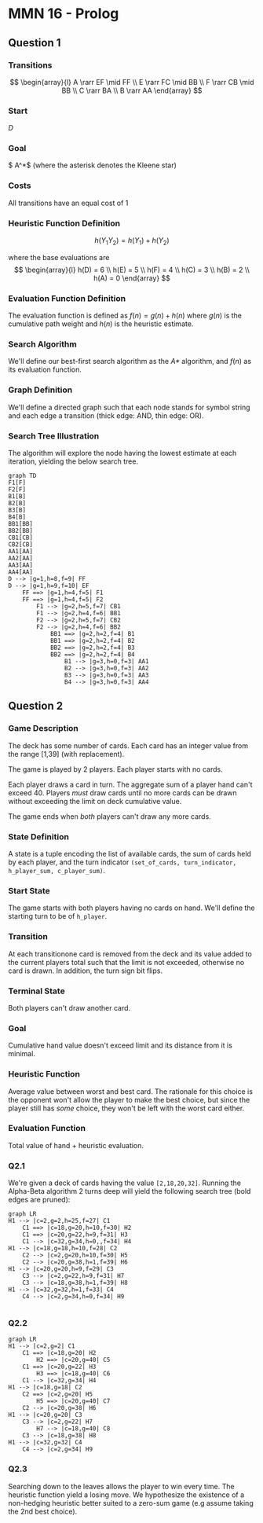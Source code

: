 # MMN 16 - Prolog



## Question 1

### Transitions

$$
\begin{array}{l}
A \rarr EF \mid FF \\
E \rarr FC \mid BB \\
F \rarr CB \mid BB \\
C \rarr BA \\
B \rarr AA
\end{array}
$$

### Start

$D​$

### Goal

$ A^*$ (where the asterisk denotes the Kleene star)

### Costs

All transitions have an equal cost of 1

### Heuristic Function Definition

$$
h(Y_1 Y_2) = h(Y_1) + h(Y_2) 
$$

where the base evaluations are
$$
\begin{array}{l}
h(D) = 6 \\
h(E) = 5 \\
h(F) = 4 \\
h(C) = 3 \\
h(B) = 2 \\
h(A) = 0
\end{array}
$$

### Evaluation Function Definition

The evaluation function is defined as $f(n) = g(n) + h(n)$ where $g(n)$ is the cumulative path weight and $h(n)$ is the heuristic estimate. 

### Search Algorithm

We'll define our best-first search algorithm as the _A*_ algorithm, and $f(n)$ as its evaluation function. 

### Graph Definition

We'll define a directed graph such that each node stands for symbol string and each edge a transition (thick edge: AND, thin edge: OR).

### Search Tree Illustration

The algorithm will explore the node having the lowest estimate at each iteration, yielding the below search tree. 

```mermaid
graph TD
F1[F]
F2[F] 
B1[B]
B2[B]
B3[B]
B4[B]
BB1[BB]
BB2[BB]
CB1[CB]
CB2[CB]
AA1[AA]
AA2[AA]
AA3[AA]
AA4[AA]
D --> |g=1,h=8,f=9| FF
D --> |g=1,h=9,f=10| EF
	FF ==> |g=1,h=4,f=5| F1
	FF ==> |g=1,h=4,f=5| F2
		F1 --> |g=2,h=5,f=7| CB1
		F1 --> |g=2,h=4,f=6| BB1
		F2 --> |g=2,h=5,f=7| CB2
		F2 --> |g=2,h=4,f=6| BB2
			BB1 ==> |g=2,h=2,f=4| B1
			BB1 ==> |g=2,h=2,f=4| B2
			BB2 ==> |g=2,h=2,f=4| B3
			BB2 ==> |g=2,h=2,f=4| B4
				B1 --> |g=3,h=0,f=3| AA1
                B2 --> |g=3,h=0,f=3| AA2
                B3 --> |g=3,h=0,f=3| AA3
                B4 --> |g=3,h=0,f=3| AA4
```



## Question 2

### Game Description

The deck has some number of cards. Each card has an integer value from the range [1,39] (with replacement). 

The game is played by 2 players. Each player starts with no cards.

Each player draws a card in turn. The aggregate sum of a player hand can't exceed 40. Players _must_ draw cards until no more cards can be drawn without exceeding the limit on deck cumulative value. 

The game ends when _both_ players can't draw any more cards. 

### State Definition

A state is a tuple encoding the list of available cards, the sum of cards held by each player, and the turn indicator `(set_of_cards, turn_indicator, h_player_sum, c_player_sum)`. 

### Start State

The game starts with both players having no cards on hand. We'll define the starting turn to be of  `h_player`. 

### Transition

At each transitionone card is removed from the deck and its value added to the current players total such that the limit is not exceeded, otherwise no card is drawn. In addition, the turn sign bit flips. 

### Terminal State

Both players can't draw another card. 

### Goal

Cumulative hand value doesn't exceed limit and its distance from it is minimal. 

### Heuristic Function

Average value between worst and best card. The rationale for this choice is the opponent won't allow the player to make the best choice, but since the player still has _some_ choice, they won't be left with the worst card either. 

### Evaluation Function

Total value of hand + heuristic evaluation.

### Q2.1

We're given a deck of cards having the value `[2,18,20,32]`. Running the Alpha-Beta algorithm 2 turns deep will yield the following search tree (bold edges are pruned):

```mermaid
graph LR
H1 --> |c=2,g=2,h=25,f=27| C1 
	C1 ==> |c=18,g=20,h=10,f=30| H2
	C1 ==> |c=20,g=22,h=9,f=31| H3
	C1 --> |c=32,g=34,h=0,,f=34| H4
H1 --> |c=18,g=18,h=10,f=28| C2
	C2 --> |c=2,g=20,h=10,f=30| H5
	C2 --> |c=20,g=38,h=1,f=39| H6
H1 --> |c=20,g=20,h=9,f=29| C3 
	C3 --> |c=2,g=22,h=9,f=31| H7
	C3 --> |c=18,g=38,h=1,f=39| H8
H1 --> |c=32,g=32,h=1,f=33| C4
	C4 --> |c=2,g=34,h=0,f=34| H9


```



### Q2.2



```mermaid
graph LR
H1 --> |c=2,g=2| C1 
	C1 ==> |c=18,g=20| H2
		H2 ==> |c=20,g=40| C5
	C1 ==> |c=20,g=22| H3
		H3 ==> |c=18,g=40| C6
	C1 --> |c=32,g=34| H4
H1 --> |c=18,g=18| C2
	C2 ==> |c=2,g=20| H5
		H5 ==> |c=20,g=40| C7
	C2 --> |c=20,g=38| H6
H1 --> |c=20,g=20| C3 
	C3 --> |c=2,g=22| H7
		H7 --> |c=18,g=40| C8
	C3 --> |c=18,g=38| H8
H1 --> |c=32,g=32| C4
	C4 --> |c=2,g=34| H9

```



### Q2.3

Searching down to the leaves allows the player to win every time. The heuristic function yield a losing move. We hypothesize the existence of a non-hedging heuristic better suited to a zero-sum game (e.g assume taking the 2nd best choice). 





